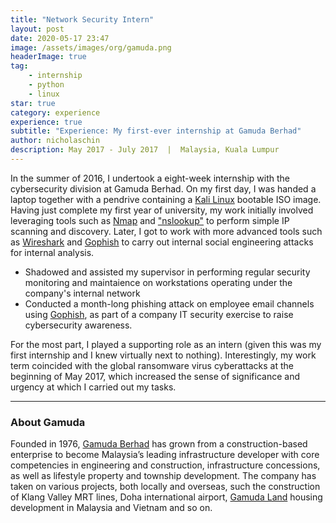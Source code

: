 ```yaml
---
title: "Network Security Intern"
layout: post
date: 2020-05-17 23:47
image: /assets/images/org/gamuda.png
headerImage: true
tag:
    - internship
    - python
    - linux
star: true
category: experience
experience: true
subtitle: "Experience: My first-ever internship at Gamuda Berhad"
author: nicholaschin
description: May 2017 - July 2017  |  Malaysia, Kuala Lumpur
---
```


In the summer of 2016, I undertook a eight-week internship with the cybersecurity division at Gamuda Berhad. On my first day, I was handed a laptop together with a pendrive containing a <a href="https://www.kali.org/">Kali Linux</a> bootable ISO image. Having just complete my first year of university, my work initially involved leveraging tools such as <a href="https://nmap.org/">Nmap</a> and <a href="https://docs.microsoft.com/en-us/windows-server/administration/windows-commands/nslookup">"nslookup"</a> to perform simple IP scanning and discovery. Later, I got to work with more advanced tools such as <a href="https://www.wireshark.org/">Wireshark</a> and <a href="https://getgophish.com/">Gophish</a> to carry out internal social engineering attacks for internal analysis.

-   Shadowed and assisted my supervisor in performing regular security monitoring and maintaience on workstations operating under the company's internal network
-   Conducted a month-long phishing attack on employee email channels using <a href="https://getgophish.com/">Gophish</a>, as part of a company IT security exercise to raise cybersecurity awareness.

For the most part, I played a supporting role as an intern (given this was my first internship and I knew virtually next to nothing). Interestingly, my work term coincided with the global ransomware virus cyberattacks at the beginning of May 2017, which increased the sense of significance and urgency at which I carried out my tasks.

<hr/>

### About Gamuda

Founded in 1976, <a href="https://gamuda.com.my/"> Gamuda Berhad</a> has grown from a construction-based enterprise to become Malaysia’s leading infrastructure developer with core competencies in engineering and construction, infrastructure concessions, as well as lifestyle property and township development. The company has taken on various projects, both locally and overseas, such the construction of Klang Valley MRT lines, Doha international airport, <a href="https://gamudaland.com.my/">Gamuda Land</a> housing development in Malaysia and Vietnam and so on.
